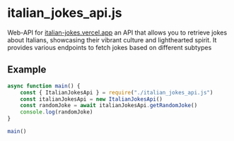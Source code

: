 # italian_jokes_api.js
Web-API for [italian-jokes.vercel.app](https://italian-jokes.vercel.app/) an API that allows you to retrieve jokes about Italians, showcasing their vibrant culture and lighthearted spirit. It provides various endpoints to fetch jokes based on different subtypes

## Example
```JavaScript
async function main() {
	const { ItalianJokesApi } = require("./italian_jokes_api.js")
	const italianJokesApi = new ItalianJokesApi()
	const randomJoke = await italianJokesApi.getRandomJoke()
	console.log(randomJoke)
}

main()
```

